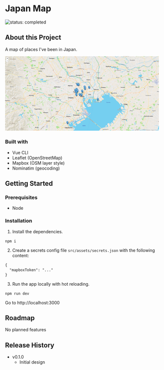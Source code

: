 # Japan Map

![status: completed](https://img.shields.io/badge/status-completed-success)

## About this Project

A map of places I've been in Japan.

![Screenshot of the app](./screenshot.png)

### Built with

- Vue CLI
- Leaflet (OpenStreetMap)
- Mapbox (OSM layer style)
- Nominatim (geocoding)

## Getting Started

### Prerequisites

- Node

### Installation

1. Install the dependencies.

```
npm i
```

2. Create a secrets config file `src/assets/secrets.json` with the following content:

```
{
  "mapboxToken": "..."
}
```

3. Run the app locally with hot reloading.

```
npm run dev
```

Go to http://localhost:3000

## Roadmap

No planned features

## Release History

- v0.1.0
  - Initial design
